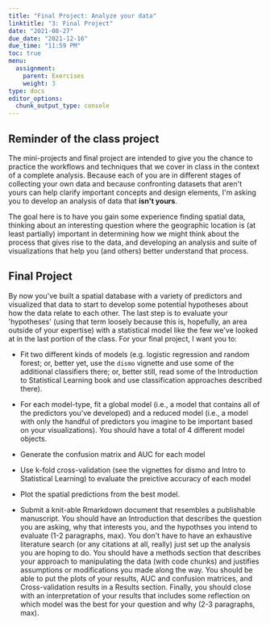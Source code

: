 ```yaml
---
title: "Final Project: Analyze your data"
linktitle: "3: Final Project"
date: "2021-08-27"
due_date: "2021-12-16"
due_time: "11:59 PM"
toc: true
menu:
  assignment:
    parent: Exercises
    weight: 3
type: docs
editor_options: 
  chunk_output_type: console
---
```


## Reminder of the class project

The mini-projects and final project are intended to give you the chance to practice the workflows and techniques that we cover in class in the context of a complete analysis. Because each of you are in different stages of collecting your own data and because confronting datasets that aren't yours can help clarify important concepts and design elements, I'm asking you to develop an analysis of data that __isn't yours__. 

The goal here is to have you gain some experience finding spatial data, thinking about an interesting question where the geographic location is (at least partially) important in determining how we might think about the process that gives rise to the data, and developing an analysis and suite of visualizations that help you (and others) better understand that process.

## Final Project

By now you've built a spatial database with a variety of predictors and visualized that data to start to develop some potential hypotheses about how the data relate to each other. The last step is to evaluate your 'hypotheses' (using that term loosely because this is, hopefully, an area outside of your expertise) with a statistical model like the few we've looked at in the last portion of the class. For your final project, I want you to:

* Fit two different kinds of models (e.g. logistic regression and random forest; or, better yet, use the `dismo` vignette and use some of the additional classifiers there; or, better still, read some of the Introduction to Statistical Learning book and use classification approaches described there).

* For each model-type, fit a global model (i.e., a model that contains all of the predictors you've developed) and a reduced model (i.e., a model with only the handful of predictors you imagine to be important based on your visualizations). You should have a total of 4 different model objects.

* Generate the confusion matrix and AUC for each model

* Use k-fold cross-validation (see the vignettes for dismo and Intro to Statistical Learning) to evaluate the preictive accuracy of each model

* Plot the spatial predictions from the best model.

* Submit a knit-able Rmarkdown document that resembles a publishable manuscript. You should have an Introduction that describes the question you are asking, why that interests you, and the hypothses you intend to evaluate (1-2 paragraphs, max). You don't have to have an exhaustive literature search (or any citations at all, really) just set up the analysis you are hoping to do. You should have a methods section that describes your approach to manipulating the data (with code chunks) and justifies assumptions or modifications you made along the way. You should be able to put the plots of your results, AUC and confusion matrices, and Cross-validation results in a Results section. Finally, you should close with an interpretation of your results that includes some reflection on which model was the best for your question and why (2-3 paragraphs, max).
